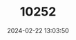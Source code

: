 ---
title: "10252"
category: "Tukutuku rakiurae"
draft: false
date: 2024-02-22 13:03:50
languages:
  English: ["Harlequin Gecko"]
---